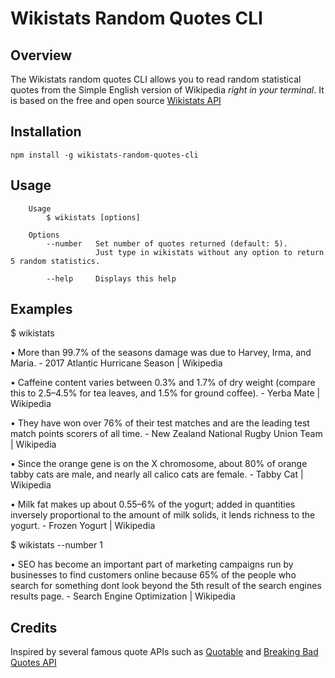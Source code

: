 # Wikistats Random Quotes CLI

## Overview

The Wikistats random quotes CLI allows you to read random statistical quotes from the Simple English version of Wikipedia *right in your terminal*.  It is based on the free and open source [Wikistats API](https://github.com/statistron/wikistatsAPI)


## Installation

```
npm install -g wikistats-random-quotes-cli
```

## Usage

```
    Usage
        $ wikistats [options]

    Options
        --number   Set number of quotes returned (default: 5). 
                   Just type in wikistats without any option to return 5 random statistics.

        --help     Displays this help 

```

## Examples


$ wikistats

• More than 99.7% of the seasons damage was due to Harvey, Irma, and Maria. - 2017 Atlantic Hurricane Season | Wikipedia

• Caffeine content varies between 0.3% and 1.7% of dry weight (compare this to 2.5–4.5% for tea leaves, and 1.5% for ground coffee). - Yerba Mate | Wikipedia

• They have won over 76% of their test matches and are the leading test match points scorers of all time. - New Zealand National Rugby Union Team | Wikipedia

• Since the orange gene is on the X chromosome, about 80% of orange tabby cats are male, and nearly all calico cats are female. - Tabby Cat | Wikipedia

• Milk fat makes up about 0.55–6% of the yogurt; added in quantities inversely proportional to the amount of milk solids, it lends richness to the yogurt. - Frozen Yogurt | Wikipedia

            

$ wikistats --number 1

• SEO has become an important part of marketing campaigns run by businesses to find customers online because 65% of the people who search for something dont look beyond the 5th result of the search engines results page. - Search Engine Optimization | Wikipedia



## Credits
Inspired by several famous quote APIs such as [Quotable](https://github.com/lukePeavey/quotable) and [Breaking Bad Quotes API](https://github.com/shevabam/breaking-bad-quotes)